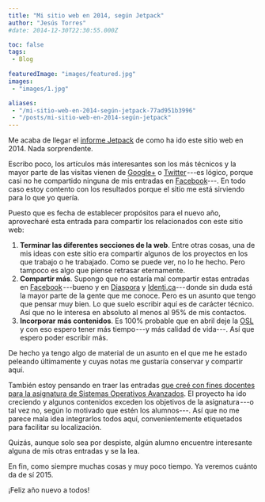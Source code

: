 ```yaml
---
title: "Mi sitio web en 2014, según Jetpack"
author: "Jesús Torres"
#date: 2014-12-30T22:30:55.000Z

toc: false
tags:
 - Blog
 
featuredImage: "images/featured.jpg" 
images:
 - "images/1.jpg" 

aliases:
 - "/mi-sitio-web-en-2014-según-jetpack-77ad951b3996"
 - "/posts/mi-sitio-web-en-2014-según-jetpack"
---
```


Me acaba de llegar el [informe Jetpack](http://jetpack.me/annual-report/62830682/2014/) de como ha ido este sitio web en 2014.
Nada sorprendente.

Escribo poco, los artículos más interesantes son los más técnicos y la mayor parte de las visitas vienen de [Google+](http://plus.google.com/) o [Twitter](http://twitte.com) ---es lógico, porque casi no he compartido ninguna de mis entradas en [Facebook](http://facebook.com/)---.
En todo caso estoy contento con los resultados porque el sitio me está sirviendo para lo que yo quería.

Puesto que es fecha de establecer propósitos para el nuevo año, aprovecharé esta entrada para compartir los relacionados con este sitio web:

1. **Terminar las diferentes secciones de la web**.
Entre otras cosas, una de mis ideas con este sitio era compartir algunos de los proyectos en los que trabajo o he trabajado.
Como se puede ver, no lo he hecho.
Pero tampoco es algo que piense retrasar eternamente.
2. **Compartir más**.
Supongo que no estaría mal compartir estas entradas en [Facebook](http://facebook.com/) ---bueno y en [Diaspora](https://www.joindiaspora.com/) y [Identi.ca](https://identi.ca/)--- donde sin duda está la mayor parte de la gente que me conoce.
Pero es un asunto que tengo que pensar muy bien.
Lo que suelo escribir aquí es de carácter técnico.
Así que no le interesa en absoluto al menos al 95% de mis contactos.
3. **Incorporar más contenidos**.
Es 100% probable que en abril deje la [OSL](http://osl.ull.es/) y con eso espero tener más tiempo ---y más calidad de vida---.
Así que espero poder escribir más.

De hecho ya tengo algo de material de un asunto en el que me he estado peleando últimamente y cuyas notas me gustaría conservar y compartir aquí.

También estoy pensando en traer las entradas [que creé con fines docentes para la asignatura de Sistemas Operativos Avanzados](http://web.archive.org/web/20140810010156/http://ull-etsii-sistemas-operativos.github.io:80/videovigilancia-blog/).
El proyecto ha ido creciendo y algunos contenidos exceden los objetivos de la asignatura ---o tal vez no, según lo motivado que estén los alumnos---.
Así que no me parece mala idea integrarlos todos aquí, convenientemente etiquetados para facilitar su localización.

Quizás, aunque solo sea por despiste, algún alumno encuentre interesante alguna de mis otras entradas y se la lea.

En fin, como siempre muchas cosas y muy poco tiempo.
Ya veremos cuánto da de sí 2015.
 
¡Feliz año nuevo a todos!
